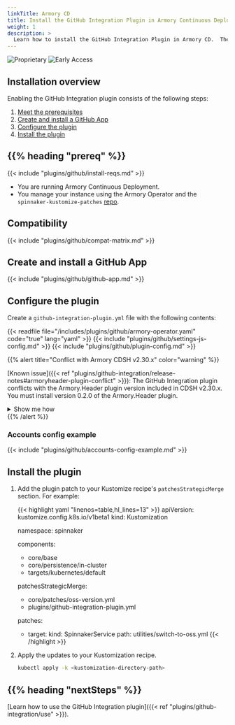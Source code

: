 ```yaml
---
linkTitle: Armory CD
title: Install the GitHub Integration Plugin in Armory Continuous Deployment
weight: 1
description: >
  Learn how to install the GitHub Integration Plugin in Armory CD.  The GitHub Integration plugin enables enhanced Spinnaker-GitHub integration.
---
```

![Proprietary](/images/proprietary.svg) ![Early Access](/images/ea.svg)

## Installation overview

Enabling the GitHub Integration plugin consists of the following steps:

1. [Meet the prerequisites](#before-you-begin)
1. [Create and install a GitHub App](#create-and-install-a-github-app)
1. [Configure the plugin](#configure-the-plugin)
1. [Install the plugin](#install-the-plugin)

## {{% heading "prereq" %}}

{{< include "plugins/github/install-reqs.md" >}}
* You are running Armory Continuous Deployment.
* You manage your instance using the Armory Operator and the `spinnaker-kustomize-patches` [repo](https://github.com/armory/spinnaker-kustomize-patches). 

## Compatibility

{{< include "plugins/github/compat-matrix.md" >}}

## Create and install a GitHub App

{{< include "plugins/github/github-app.md" >}}

## Configure the plugin

Create a `github-integration-plugin.yml` file with the following contents: 

{{< readfile file="/includes/plugins/github/armory-operator.yaml" code="true" lang="yaml" >}}
{{< include "plugins/github/settings-js-config.md" >}}
{{< include "plugins/github/plugin-config.md" >}}

{{% alert title="Conflict with Armory CDSH v2.30.x" color="warning" %}}

[Known issue]({{< ref "plugins/github-integration/release-notes#armoryheader-plugin-conflict" >}}): The GitHub Integration plugin conflicts with the Armory.Header plugin version included in CDSH v2.30.x. You must install version 0.2.0 of the Armory.Header plugin. 
<details><summary>Show me how</summary>
{{< include "plugins/github/armory-header-plugin.md" >}}
</details>
{{% /alert %}}

### Accounts config example

{{< include "plugins/github/accounts-config-example.md" >}}

## Install the plugin

1. Add the plugin patch to your Kustomize recipe's `patchesStrategicMerge` section. For example:

   {{< highlight yaml "linenos=table,hl_lines=13" >}}
   apiVersion: kustomize.config.k8s.io/v1beta1
   kind: Kustomization
   
   namespace: spinnaker
   
   components:
     - core/base
     - core/persistence/in-cluster
     - targets/kubernetes/default
   
   patchesStrategicMerge:
     - core/patches/oss-version.yml
     - plugins/github-integration-plugin.yml
   
   patches:
     - target:
         kind: SpinnakerService
       path: utilities/switch-to-oss.yml
   {{< /highlight >}}

1. Apply the updates to your Kustomization recipe.

   ```bash
   kubectl apply -k <kustomization-directory-path>
   ```

## {{% heading "nextSteps" %}}

[Learn how to use the GitHub Integration plugin]({{< ref "plugins/github-integration/use" >}}).